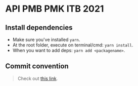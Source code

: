 # API PMB PMK ITB 2021

## Install dependencies

- Make sure you've installed `yarn`.
- At the root folder, execute on terminal/cmd: `yarn install`.
- When you want to add deps: `yarn add <packagename>`.

## Commit convention

> Check out [this link](https://github.com/conventional-changelog/commitlint/#what-is-commitlint).
